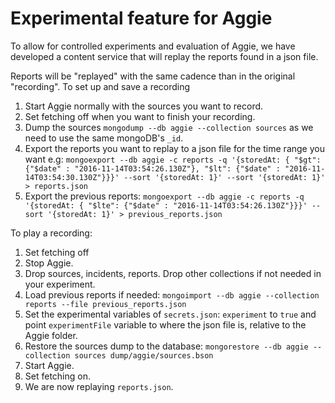 Experimental feature for Aggie
==============================

To allow for controlled experiments and evaluation of Aggie, we have developed
a content service that will replay the reports found in a json file.

Reports will be "replayed" with the same cadence than in the original
"recording". To set up and save a recording

1. Start Aggie normally with the sources you want to record.
2. Set fetching off when you want to finish your recording.
3. Dump the sources `mongodump --db aggie --collection sources` as we need to use the same mongoDB's `_id`.
4. Export the reports you want to replay to a json file for the time range you want e.g:
`mongoexport --db aggie -c reports -q '{storedAt: { "$gt": {"$date" : "2016-11-14T03:54:26.130Z"}, "$lt": {"$date" : "2016-11-14T03:54:30.130Z"}}}' --sort '{storedAt: 1}' --sort '{storedAt: 1}' > reports.json`
5. Export the previous reports:
`mongoexport --db aggie -c reports -q '{storedAt: { "$lte": {"$date" : "2016-11-14T03:54:26.130Z"}}}' --sort '{storedAt: 1}' > previous_reports.json`

To play a recording:

1. Set fetching off
1. Stop Aggie.
1. Drop sources, incidents, reports. Drop other collections if not needed in your experiment.
1. Load previous reports if needed:
   `mongoimport --db aggie --collection reports --file previous_reports.json`
1. Set the experimental variables of `secrets.json`: `experiment` to `true`
   and point `experimentFile` variable to where the json file is, relative to the Aggie folder.
1. Restore the sources dump to the database:
   `mongorestore --db aggie --collection sources dump/aggie/sources.bson`
1. Start Aggie.
1. Set fetching on.
1. We are now replaying `reports.json`.
